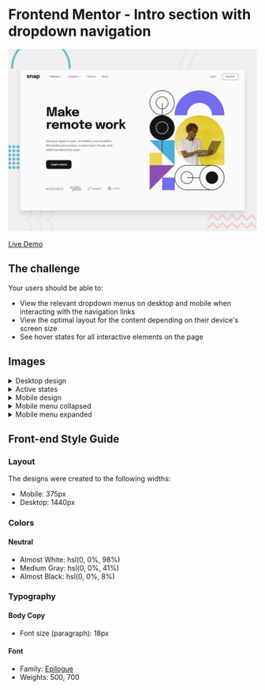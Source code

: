 # Frontend Mentor - Intro section with dropdown navigation

![Design preview for the Intro section with dropdown navigation coding challenge](/public/intro-section-with-dropdown-navigation/design/desktop-preview.jpg)

[Live Demo](https://fmchallenges.netlify.app/intro-section-with-dropdown-navigation)

## The challenge

Your users should be able to:

- View the relevant dropdown menus on desktop and mobile when interacting with the navigation links
- View the optimal layout for the content depending on their device's screen size
- See hover states for all interactive elements on the page

## Images

<details>
 <summary>Desktop design</summary>

![Desktop design](/public/intro-section-with-dropdown-navigation/design/desktop-design.jpg)

</details>

<details>
 <summary>Active states</summary>

![Active states](/public/intro-section-with-dropdown-navigation/design/active-states.jpg)

</details>

<details>
 <summary>Mobile design</summary>

![Mobile design](/public/intro-section-with-dropdown-navigation/design/mobile-design.jpg)

</details>

<details>
 <summary>Mobile menu collapsed</summary>

![Mobile design](/public/intro-section-with-dropdown-navigation/design/mobile-menu-collapsed.jpg)

</details>

<details>
 <summary>Mobile menu expanded</summary>

![Mobile design](/public/intro-section-with-dropdown-navigation/design/mobile-menu-expanded.jpg)

</details>

## Front-end Style Guide

### Layout

The designs were created to the following widths:

- Mobile: 375px
- Desktop: 1440px

### Colors

#### Neutral

- Almost White: hsl(0, 0%, 98%)
- Medium Gray: hsl(0, 0%, 41%)
- Almost Black: hsl(0, 0%, 8%)

### Typography

#### Body Copy

- Font size (paragraph): 18px

#### Font

- Family: [Epilogue](https://fonts.google.com/specimen/Epilogue)
- Weights: 500, 700

